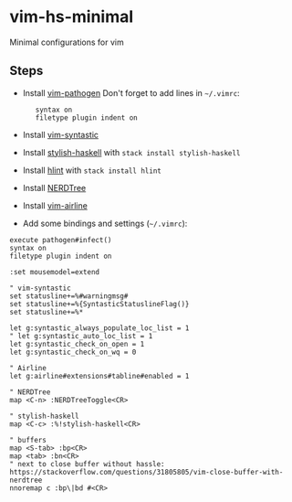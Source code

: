 # vim-hs-minimal
Minimal configurations for vim

## Steps

* Install [vim-pathogen](https://github.com/tpope/vim-pathogen)
  Don't forget to add lines in `~/.vimrc`:
  ```execute pathogen#infect()
     syntax on
     filetype plugin indent on
  ```

* Install [vim-syntastic](https://github.com/vim-syntastic/syntastic)

* Install [stylish-haskell](https://github.com/jaspervdj/stylish-haskell) with `stack install stylish-haskell`

* Install [hlint](https://github.com/ndmitchell/hlint#readme) with `stack install hlint`

* Install [NERDTree](https://github.com/scrooloose/nerdtree)

* Install [vim-airline](https://github.com/vim-airline/vim-airline)


* Add some bindings and settings (`~/.vimrc`):
```
execute pathogen#infect()
syntax on
filetype plugin indent on

:set mousemodel=extend

" vim-syntastic
set statusline+=%#warningmsg#
set statusline+=%{SyntasticStatuslineFlag()}
set statusline+=%*

let g:syntastic_always_populate_loc_list = 1
" let g:syntastic_auto_loc_list = 1
let g:syntastic_check_on_open = 1
let g:syntastic_check_on_wq = 0

" Airline
let g:airline#extensions#tabline#enabled = 1

" NERDTree
map <C-n> :NERDTreeToggle<CR>

" stylish-haskell
map <C-c> :%!stylish-haskell<CR>

" buffers
map <S-tab> :bp<CR>
map <tab> :bn<CR>
" next to close buffer without hassle: https://stackoverflow.com/questions/31805805/vim-close-buffer-with-nerdtree
nnoremap c :bp\|bd #<CR>
```
